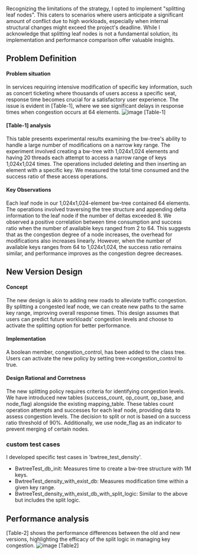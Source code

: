 Recognizing the limitations of the strategy, I opted to implement "splitting leaf nodes". This caters to scenarios where users anticipate a significant amount of conflict due to high workloads, especially when internal structural changes might exceed the project's deadline. While I acknowledge that splitting leaf nodes is not a fundamental solution, its implementation and performance comparison offer valuable insights.

## Problem Definition
#### Problem situation
In services requiring intensive modification of specific key information, such as concert ticketing where thousands of users access a specific seat, response time becomes crucial for a satisfactory user experience. The issue is evident in [Table-1], where we see significant delays in response times when congestion occurs at 64 elements.
![image](https://user-images.githubusercontent.com/96645965/216049878-15744ca6-9f01-40a6-a94e-8281c5cc9879.png)
[Table-1]
#### [Table-1] analysis
This table presents experimental results examining the bw-tree's ability to handle a large number of modifications on a narrow key range. The experiment involved creating a bw-tree with 1,024x1,024 elements and having 20 threads each attempt to access a narrow range of keys 1,024x1,024 times. The operations included deleting and then inserting an element with a specific key. We measured the total time consumed and the success ratio of these access operations.

#### Key Observations
Each leaf node in our 1,024x1,024-element bw-tree contained 64 elements. The operations involved traversing the tree structure and appending delta information to the leaf node if the number of deltas exceeded 8. We observed a positive correlation between time consumption and success ratio when the number of available keys ranged from 2 to 64. This suggests that as the congestion degree of a node increases, the overhead for modifications also increases linearly. However, when the number of available keys ranges from 64 to 1,024x1,024, the success ratio remains similar, and performance improves as the congestion degree decreases.

## New Version Design
#### Concept
The new design is akin to adding new roads to alleviate traffic congestion. By splitting a congested leaf node, we can create new paths to the same key range, improving overall response times. This design assumes that users can predict future workloads' congestion levels and choose to activate the splitting option for better performance.

#### Implementation
A boolean member, congestion_control, has been added to the class tree. Users can activate the new policy by setting tree->congestion_control to true.

#### Design Rational and Corretness
The new splitting policy requires criteria for identifying congestion levels. We have introduced new tables (success_count, op_count, op_base, and node_flag) alongside the existing mapping_table. These tables count operation attempts and successes for each leaf node, providing data to assess congestion levels. The decision to split or not is based on a success ratio threshold of 90%. Additionally, we use node_flag as an indicator to prevent merging of certain nodes.

### custom test cases
I developed specific test cases in 'bwtree_test_density'.
- BwtreeTest_db_init: Measures time to create a bw-tree structure with 1M keys.
- BwtreeTest_density_with_exist_db: Measures modification time within a given key range.
- BwtreeTest_density_with_exist_db_with_split_logic: Similar to the above but includes the split logic.

## Performance analysis
[Table-2] shows the performance differences between the old and new versions, highlighting the efficacy of the split logic in managing key congestion. 
![image](https://user-images.githubusercontent.com/96645965/216049921-7d82db04-03f3-40b3-8ca7-34f1c4d63e6c.png)
[Table2]   
